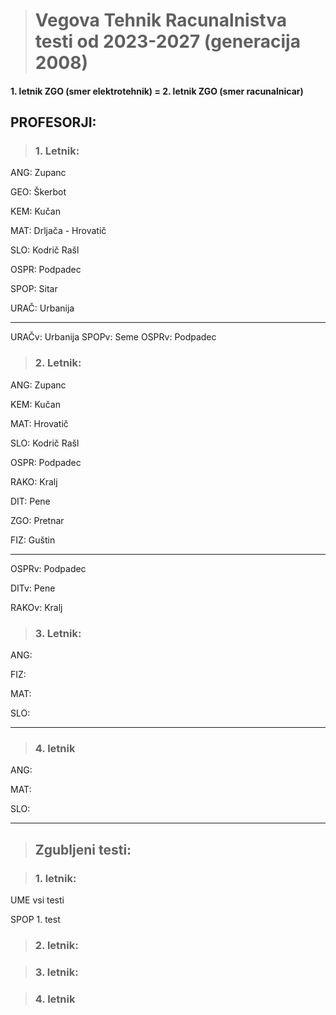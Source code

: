 ># Vegova Tehnik Racunalnistva testi od 2023-2027 (generacija 2008)

#### 1. letnik ZGO (smer elektrotehnik) = 2. letnik ZGO (smer racunalnicar)

## PROFESORJI:

>### 1. Letnik:

ANG: Zupanc

GEO: Škerbot

KEM: Kučan

MAT: Drljača - Hrovatič

SLO: Kodrič Rašl

OSPR: Podpadec

SPOP: Sitar

URAČ: Urbanija

---

URAČv: Urbanija
SPOPv: Seme
OSPRv: Podpadec

>### 2. Letnik:

ANG: Zupanc

KEM: Kučan

MAT: Hrovatič

SLO: Kodrič Rašl

OSPR: Podpadec

RAKO: Kralj

DIT: Pene

ZGO: Pretnar

FIZ: Guštin

---

OSPRv: Podpadec

DITv: Pene

RAKOv: Kralj

>### 3. Letnik:

ANG: 

FIZ:

MAT: 

SLO: 


---


>### 4. letnik

ANG:

MAT:

SLO:

---

>## Zgubljeni testi:

>### 1. letnik:

UME vsi testi

SPOP 1. test

>### 2. letnik:

>### 3. letnik:

>### 4. letnik
